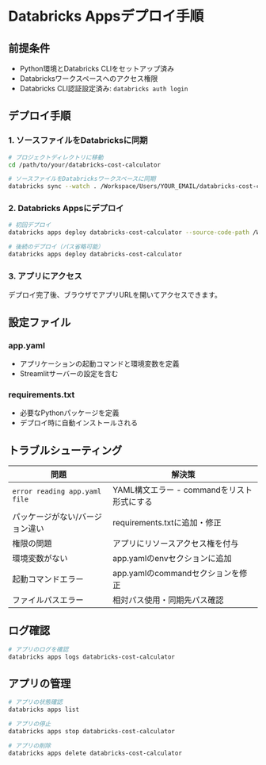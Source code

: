 # Databricks Appsデプロイ手順

## 前提条件

- Python環境とDatabricks CLIをセットアップ済み
- Databricksワークスペースへのアクセス権限
- Databricks CLI認証設定済み: `databricks auth login`

## デプロイ手順

### 1. ソースファイルをDatabricksに同期

```bash
# プロジェクトディレクトリに移動
cd /path/to/your/databricks-cost-calculator

# ソースファイルをDatabricksワークスペースに同期
databricks sync --watch . /Workspace/Users/YOUR_EMAIL/databricks-cost-calculator
```

### 2. Databricks Appsにデプロイ

```bash
# 初回デプロイ
databricks apps deploy databricks-cost-calculator --source-code-path /Workspace/Users/YOUR_EMAIL/databricks-cost-calculator

# 後続のデプロイ（パス省略可能）
databricks apps deploy databricks-cost-calculator
```

### 3. アプリにアクセス

デプロイ完了後、ブラウザでアプリURLを開いてアクセスできます。

## 設定ファイル

### app.yaml
- アプリケーションの起動コマンドと環境変数を定義
- Streamlitサーバーの設定を含む

### requirements.txt
- 必要なPythonパッケージを定義
- デプロイ時に自動インストールされる

## トラブルシューティング

| 問題 | 解決策 |
|------|--------|
| `error reading app.yaml file` | YAML構文エラー - commandをリスト形式にする |
| パッケージがない/バージョン違い | requirements.txtに追加・修正 |
| 権限の問題 | アプリにリソースアクセス権を付与 |
| 環境変数がない | app.yamlのenvセクションに追加 |
| 起動コマンドエラー | app.yamlのcommandセクションを修正 |
| ファイルパスエラー | 相対パス使用・同期先パス確認 |

## ログ確認

```bash
# アプリのログを確認
databricks apps logs databricks-cost-calculator
```

## アプリの管理

```bash
# アプリの状態確認
databricks apps list

# アプリの停止
databricks apps stop databricks-cost-calculator

# アプリの削除
databricks apps delete databricks-cost-calculator
```